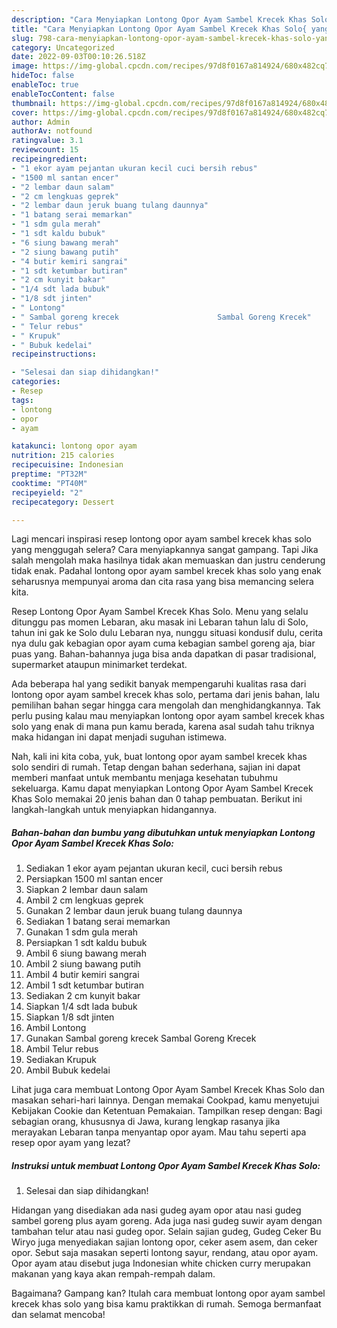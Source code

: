 ```yaml
---
description: "Cara Menyiapkan Lontong Opor Ayam Sambel Krecek Khas Solo{ yang Lezat,  Menu Buat lebaran"
title: "Cara Menyiapkan Lontong Opor Ayam Sambel Krecek Khas Solo{ yang Lezat,  Menu Buat lebaran"
slug: 798-cara-menyiapkan-lontong-opor-ayam-sambel-krecek-khas-solo-yang-lezat-menu-buat-lebaran
category: Uncategorized
date: 2022-09-03T00:10:26.518Z
image: https://img-global.cpcdn.com/recipes/97d8f0167a814924/680x482cq70/lontong-opor-ayam-sambel-krecek-khas-solo-foto-resep-utama.jpg
hideToc: false
enableToc: true
enableTocContent: false
thumbnail: https://img-global.cpcdn.com/recipes/97d8f0167a814924/680x482cq70/lontong-opor-ayam-sambel-krecek-khas-solo-foto-resep-utama.jpg
cover: https://img-global.cpcdn.com/recipes/97d8f0167a814924/680x482cq70/lontong-opor-ayam-sambel-krecek-khas-solo-foto-resep-utama.jpg
author: Admin
authorAv: notfound
ratingvalue: 3.1
reviewcount: 15
recipeingredient:
- "1 ekor ayam pejantan ukuran kecil cuci bersih rebus"
- "1500 ml santan encer"
- "2 lembar daun salam"
- "2 cm lengkuas geprek"
- "2 lembar daun jeruk buang tulang daunnya"
- "1 batang serai memarkan"
- "1 sdm gula merah"
- "1 sdt kaldu bubuk"
- "6 siung bawang merah"
- "2 siung bawang putih"
- "4 butir kemiri sangrai"
- "1 sdt ketumbar butiran"
- "2 cm kunyit bakar"
- "1/4 sdt lada bubuk"
- "1/8 sdt jinten"
- " Lontong"
- " Sambal goreng krecek                      Sambal Goreng Krecek"
- " Telur rebus"
- " Krupuk"
- " Bubuk kedelai"
recipeinstructions:

- "Selesai dan siap dihidangkan!"
categories:
- Resep
tags:
- lontong
- opor
- ayam

katakunci: lontong opor ayam 
nutrition: 215 calories
recipecuisine: Indonesian
preptime: "PT32M"
cooktime: "PT40M"
recipeyield: "2"
recipecategory: Dessert

---
```



Lagi mencari inspirasi resep lontong opor ayam sambel krecek khas solo yang menggugah selera? Cara menyiapkannya sangat gampang. Tapi Jika salah mengolah maka hasilnya tidak akan memuaskan dan justru cenderung tidak enak. Padahal lontong opor ayam sambel krecek khas solo yang enak seharusnya mempunyai aroma dan cita rasa yang bisa memancing selera kita.


Resep Lontong Opor Ayam Sambel Krecek Khas Solo. Menu yang selalu ditunggu pas momen Lebaran, aku masak ini Lebaran tahun lalu di Solo, tahun ini gak ke Solo dulu Lebaran nya, nunggu situasi kondusif dulu, cerita nya dulu gak kebagian opor ayam cuma kebagian sambel goreng aja, biar puas yang. Bahan-bahannya juga bisa anda dapatkan di pasar tradisional, supermarket ataupun minimarket terdekat.

Ada beberapa hal yang sedikit banyak mempengaruhi kualitas rasa dari lontong opor ayam sambel krecek khas solo, pertama dari jenis bahan, lalu pemilihan bahan segar hingga cara mengolah dan menghidangkannya. Tak perlu pusing kalau mau menyiapkan lontong opor ayam sambel krecek khas solo yang enak di mana pun kamu berada, karena asal sudah tahu triknya maka hidangan ini dapat menjadi suguhan istimewa.


Nah, kali ini kita coba, yuk, buat lontong opor ayam sambel krecek khas solo sendiri di rumah. Tetap dengan bahan sederhana, sajian ini dapat memberi manfaat untuk membantu menjaga kesehatan tubuhmu sekeluarga. Kamu dapat menyiapkan Lontong Opor Ayam Sambel Krecek Khas Solo memakai 20 jenis bahan dan 0 tahap pembuatan. Berikut ini langkah-langkah untuk menyiapkan hidangannya.

<!--inarticleads1-->

##### Bahan-bahan dan bumbu yang dibutuhkan untuk menyiapkan Lontong Opor Ayam Sambel Krecek Khas Solo:

1. Sediakan 1 ekor ayam pejantan ukuran kecil, cuci bersih rebus
1. Persiapkan 1500 ml santan encer
1. Siapkan 2 lembar daun salam
1. Ambil 2 cm lengkuas geprek
1. Gunakan 2 lembar daun jeruk buang tulang daunnya
1. Sediakan 1 batang serai memarkan
1. Gunakan 1 sdm gula merah
1. Persiapkan 1 sdt kaldu bubuk
1. Ambil 6 siung bawang merah
1. Ambil 2 siung bawang putih
1. Ambil 4 butir kemiri sangrai
1. Ambil 1 sdt ketumbar butiran
1. Sediakan 2 cm kunyit bakar
1. Siapkan 1/4 sdt lada bubuk
1. Siapkan 1/8 sdt jinten
1. Ambil  Lontong
1. Gunakan  Sambal goreng krecek                      Sambal Goreng Krecek
1. Ambil  Telur rebus
1. Sediakan  Krupuk
1. Ambil  Bubuk kedelai


Lihat juga cara membuat Lontong Opor Ayam Sambel Krecek Khas Solo dan masakan sehari-hari lainnya. Dengan memakai Cookpad, kamu menyetujui Kebijakan Cookie dan Ketentuan Pemakaian. Tampilkan resep dengan: Bagi sebagian orang, khususnya di Jawa, kurang lengkap rasanya jika merayakan Lebaran tanpa menyantap opor ayam. Mau tahu seperti apa resep opor ayam yang lezat? 

<!--inarticleads2-->

##### Instruksi untuk membuat Lontong Opor Ayam Sambel Krecek Khas Solo:


1. Selesai dan siap dihidangkan!

Hidangan yang disediakan ada nasi gudeg ayam opor atau nasi gudeg sambel goreng plus ayam goreng. Ada juga nasi gudeg suwir ayam dengan tambahan telur atau nasi gudeg opor. Selain sajian gudeg, Gudeg Ceker Bu Wiryo juga menyediakan sajian lontong opor, ceker asem asem, dan ceker opor. Sebut saja masakan seperti lontong sayur, rendang, atau opor ayam. Opor ayam atau disebut juga Indonesian white chicken curry merupakan makanan yang kaya akan rempah-rempah dalam. 

Bagaimana? Gampang kan? Itulah cara membuat lontong opor ayam sambel krecek khas solo yang bisa kamu praktikkan di rumah. Semoga bermanfaat dan selamat mencoba!
